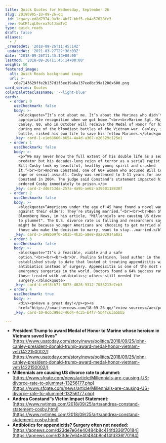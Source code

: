 ```yaml
---
title: Quick Quotes for Wednesday, September 26
slug: 20190905-18-09-26-qq
_id: legacy-ed8d7974-9a3e-4bf7-bbf5-eb4a57628fc3
_rev: 0aCMfzqL0erea7otJxmTvI
type: quick_reads
draft: false
aliases:
  - /
_createdAt: '2018-09-26T11:45:14Z'
_updatedAt: '2021-03-27T22:38:03Z'
date: '2018-09-26T11:45:14+00:00'
lastmod: '2018-09-26T11:45:14+00:00'
weight: 50
featured_image:
  alt: Quick Reads background image
  url: >-
    c0e7143629ffe2b137d1f3ee19a6a137ee8bc39a1200x600.png
card_series: Quotes
colorpaletteclassname: '--light-blue'
cards:
  - order: 0
    useCheckmark: false
    body: >-
      <blockquote>“It’s not about me. It’s about the Marines who didn’t the
      appropriate recognition when we got home.”<br><br>Marine Sgt. Maj. John
      Canley, 80, who in October will receive the Medal of Honor for his heroism
      during one of the bloodiest battles of the Vietnam war. Canley, injured in
      battle, risked his own life to save his fellow Marines.</blockquote>
    _key: card-1-e1e68660-b654-4a4d-a367-e26529c125e1
  - order: 1
    useCheckmark: false
    body: >-
      <p>“We may never know the full extent of his double life as a sexual
      predator but his decades-long reign of terror as a serial rapist is over….
      Bill Cosby took my beautiful, healthy young spirit and crushed
      it.”<br><br>Andrea Constand, one of 60+ women who accused Bill Cosby of
      rape or sexual assault. Cosby was sentenced to 3-11 years for assaulting
      Constand in 2004. The judge said Constand's statement impacted him &amp;
      ordered Cosby immediately to prison.</p>
    _key: card-2-dd6753da-257a-4a9b-ae62-a3940118838f
  - order: 2
    useCheckmark: false
    body: >-
      <blockquote>“Americans under the age of 45 have found a novel way to rebel
      against their elders: They’re staying married.”<br><br><br>Ben Steverman,
      Bloomberg News, in his article, "Millennials are causing US divorce rate
      to plummet". The U.S. divorce rate is falling and researchers say that
      might be because younger Americans are choosing to get married older, and
      those who make the decision to marry, want to stay...married.</blockquote>
    _key: card-3-a98b09f0-581b-4b2b-a8e8-8a202914a8a1
  - order: 3
    useCheckmark: false
    body: >-
      <blockquote>"It’s a feasible, viable and a safe
      option."<br><br><br><br>Dr. Paulina Salminen, lead author in the most
      established study to date that looked at treating appendicitis with
      antibiotics instead of surgery. Appendicitis is one of the most common
      emergency surgeries in the world. Doctors found a 64% success rate for
      those treated with antibiotics; others still needed the
      surgery.</blockquote>
    _key: card-4-e9f8c67f-8075-4026-9312-7038213e7eb3
  - order: 4
    useCheckmark: true
    body: >-
      <div><p>Have a great day!</p><p><a
      href="https://smarthernews.com/18-09-26-qq/">view sources</a></p></div>
    _key: card-10-0cb398e3-46d4-4c25-b4f7-5b4fc63a5bb5

---
```

* **President Trump to award Medal of Honor to Marine whose heroism in Vietnam saved lives”**  
[https://www.usatoday.com/story/news/politics/2018/09/25/john-canley-president-donald-trump-award-medal-honor-vietnam-vet/1422150002/](https://www.usatoday.com/story/news/politics/2018/09/25/john-canley-president-donald-trump-award-medal-honor-vietnam-vet/1422150002/)
* **Millennials are causing US divorce rate to plummet:**  
[https://www.sfgate.com/news/article/Millennials-are-causing-US-divorce-rate-to-plummet-13256177.php](https://www.sfgate.com/news/article/Millennials-are-causing-US-divorce-rate-to-plummet-13256177.php)
* **Andrea Constand”s Victim Impact Statement:**  
[https://www.nytimes.com/2018/09/25/arts/andrea-constand-statement-cosby.html](https://www.nytimes.com/2018/09/25/arts/andrea-constand-statement-cosby.html)
* **Antibiotics for appendicitis? Surgery often not needed:**  
[https://apnews.com/d23de7e64e40484b8c414fd336f70184](https://apnews.com/d23de7e64e40484b8c414fd336f70184)